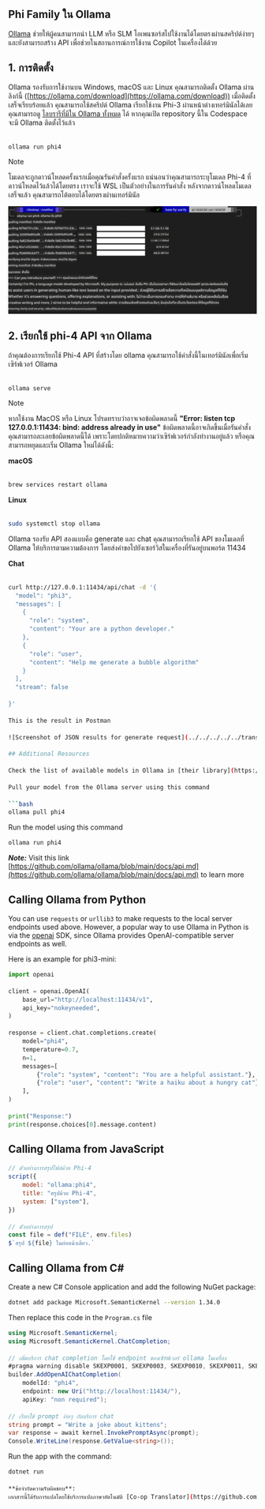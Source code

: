 <!--
CO_OP_TRANSLATOR_METADATA:
{
  "original_hash": "0b38834693bb497f96bf53f0d941f9a1",
  "translation_date": "2025-07-16T19:16:18+00:00",
  "source_file": "md/01.Introduction/02/04.Ollama.md",
  "language_code": "th"
}
-->
## Phi Family ใน Ollama


[Ollama](https://ollama.com) ช่วยให้ผู้คนสามารถนำ LLM หรือ SLM โอเพนซอร์สไปใช้งานได้โดยตรงผ่านสคริปต์ง่ายๆ และยังสามารถสร้าง API เพื่อช่วยในสถานการณ์การใช้งาน Copilot ในเครื่องได้ด้วย

## **1. การติดตั้ง**

Ollama รองรับการใช้งานบน Windows, macOS และ Linux คุณสามารถติดตั้ง Ollama ผ่านลิงก์นี้ ([https://ollama.com/download](https://ollama.com/download)) เมื่อติดตั้งเสร็จเรียบร้อยแล้ว คุณสามารถใช้สคริปต์ Ollama เรียกใช้งาน Phi-3 ผ่านหน้าต่างเทอร์มินัลได้เลย คุณสามารถดู [ไลบรารีที่มีใน Ollama ทั้งหมด](https://ollama.com/library) ได้ หากคุณเปิด repository นี้ใน Codespace จะมี Ollama ติดตั้งไว้แล้ว

```bash

ollama run phi4

```

> [!NOTE]
> โมเดลจะถูกดาวน์โหลดครั้งแรกเมื่อคุณรันคำสั่งครั้งแรก แน่นอนว่าคุณสามารถระบุโมเดล Phi-4 ที่ดาวน์โหลดไว้แล้วได้โดยตรง เราจะใช้ WSL เป็นตัวอย่างในการรันคำสั่ง หลังจากดาวน์โหลดโมเดลเสร็จแล้ว คุณสามารถโต้ตอบได้โดยตรงผ่านเทอร์มินัล

![run](../../../../../translated_images/ollama_run.e9755172b162b381359f8dc8ad0eb1499e13266d833afaf29c47e928d6d7abc5.th.png)

## **2. เรียกใช้ phi-4 API จาก Ollama**

ถ้าคุณต้องการเรียกใช้ Phi-4 API ที่สร้างโดย ollama คุณสามารถใช้คำสั่งนี้ในเทอร์มินัลเพื่อเริ่มเซิร์ฟเวอร์ Ollama

```bash

ollama serve

```

> [!NOTE]
> หากใช้งาน MacOS หรือ Linux โปรดทราบว่าอาจเจอข้อผิดพลาดนี้ **"Error: listen tcp 127.0.0.1:11434: bind: address already in use"** ข้อผิดพลาดนี้อาจเกิดขึ้นเมื่อรันคำสั่ง คุณสามารถละเลยข้อผิดพลาดนี้ได้ เพราะโดยปกติหมายความว่าเซิร์ฟเวอร์กำลังทำงานอยู่แล้ว หรือคุณสามารถหยุดและเริ่ม Ollama ใหม่ได้ดังนี้:

**macOS**

```bash

brew services restart ollama

```

**Linux**

```bash

sudo systemctl stop ollama

```

Ollama รองรับ API สองแบบคือ generate และ chat คุณสามารถเรียกใช้ API ของโมเดลที่ Ollama ให้บริการตามความต้องการ โดยส่งคำขอไปยังเซอร์วิสในเครื่องที่รันอยู่บนพอร์ต 11434

**Chat**

```bash

curl http://127.0.0.1:11434/api/chat -d '{
  "model": "phi3",
  "messages": [
    {
      "role": "system",
      "content": "Your are a python developer."
    },
    {
      "role": "user",
      "content": "Help me generate a bubble algorithm"
    }
  ],
  "stream": false
  
}'

This is the result in Postman

![Screenshot of JSON results for generate request](../../../../../translated_images/ollama_gen.bda5d4e715366cc9c1cae2956e30bfd55b07b22ca782ef69e680100a9a1fd563.th.png)

## Additional Resources

Check the list of available models in Ollama in [their library](https://ollama.com/library).

Pull your model from the Ollama server using this command

```bash
ollama pull phi4
```

Run the model using this command

```bash
ollama run phi4
```

***Note:*** Visit this link [https://github.com/ollama/ollama/blob/main/docs/api.md](https://github.com/ollama/ollama/blob/main/docs/api.md) to learn more

## Calling Ollama from Python

You can use `requests` or `urllib3` to make requests to the local server endpoints used above. However, a popular way to use Ollama in Python is via the [openai](https://pypi.org/project/openai/) SDK, since Ollama provides OpenAI-compatible server endpoints as well.

Here is an example for phi3-mini:

```python
import openai

client = openai.OpenAI(
    base_url="http://localhost:11434/v1",
    api_key="nokeyneeded",
)

response = client.chat.completions.create(
    model="phi4",
    temperature=0.7,
    n=1,
    messages=[
        {"role": "system", "content": "You are a helpful assistant."},
        {"role": "user", "content": "Write a haiku about a hungry cat"},
    ],
)

print("Response:")
print(response.choices[0].message.content)
```

## Calling Ollama from JavaScript 

```javascript
// ตัวอย่างการสรุปไฟล์ด้วย Phi-4
script({
    model: "ollama:phi4",
    title: "สรุปด้วย Phi-4",
    system: ["system"],
})

// ตัวอย่างการสรุป
const file = def("FILE", env.files)
$`สรุป ${file} ในย่อหน้าเดียว.`
```

## Calling Ollama from C#

Create a new C# Console application and add the following NuGet package:

```bash
dotnet add package Microsoft.SemanticKernel --version 1.34.0
```

Then replace this code in the `Program.cs` file

```csharp
using Microsoft.SemanticKernel;
using Microsoft.SemanticKernel.ChatCompletion;

// เพิ่มบริการ chat completion โดยใช้ endpoint ของเซิร์ฟเวอร์ ollama ในเครื่อง
#pragma warning disable SKEXP0001, SKEXP0003, SKEXP0010, SKEXP0011, SKEXP0050, SKEXP0052
builder.AddOpenAIChatCompletion(
    modelId: "phi4",
    endpoint: new Uri("http://localhost:11434/"),
    apiKey: "non required");

// เรียกใช้ prompt ง่ายๆ กับบริการ chat
string prompt = "Write a joke about kittens";
var response = await kernel.InvokePromptAsync(prompt);
Console.WriteLine(response.GetValue<string>());
```

Run the app with the command:

```bash
dotnet run

**ข้อจำกัดความรับผิดชอบ**:  
เอกสารนี้ได้รับการแปลโดยใช้บริการแปลภาษาอัตโนมัติ [Co-op Translator](https://github.com/Azure/co-op-translator) แม้เราจะพยายามให้ความถูกต้องสูงสุด แต่โปรดทราบว่าการแปลอัตโนมัติอาจมีข้อผิดพลาดหรือความไม่ถูกต้อง เอกสารต้นฉบับในภาษาต้นทางถือเป็นแหล่งข้อมูลที่เชื่อถือได้ สำหรับข้อมูลที่สำคัญ ขอแนะนำให้ใช้บริการแปลโดยผู้เชี่ยวชาญมนุษย์ เราไม่รับผิดชอบต่อความเข้าใจผิดหรือการตีความผิดใด ๆ ที่เกิดจากการใช้การแปลนี้